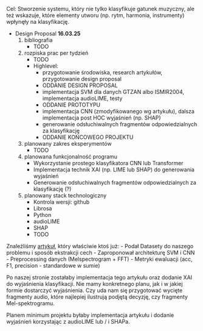 
Cel: Stworzenie systemu, który nie tylko klasyfikuje gatunek muzyczny, ale też wskazuje, które elementy utworu (np. rytm, harmonia, instrumenty) wpłynęły na klasyfikację.

- Design Proposal **16.03.25**
	1. bibliografia
		- TODO
	2. rozpiska prac per tydzień
		- TODO
        - Highlevel:
            - przygotowanie środowiska, research artykułów, przygotowanie design proposal
            - ODDANIE DESIGN PROPOSAL
            - implementacja SVM dla danych GTZAN albo ISMIR2004, implementacja audioLIME, testy
            - ODDANIE PROTOTYPU
            - implementacja CNN (zmodyfikowanego wg artykułu), dalsza implementacja post HOC wyjaśnień (np. SHAP)
            - generowanie odsłuchiwalnych fragmentów odpowiedzialnych za klasyfikację
            - ODDANIE KOŃCOWEGO PROJEKTU
	3. planowany zakres eksperymentów
		- TODO
	4. planowana funkcjonalność programu
		- Wykorzystanie prostego klasyfikatora CNN lub Transformer 
		- Implementacja technik XAI (np. LIME lub SHAP) do generowania wyjaśnień
		- Generowanie odsłuchiwalnych fragmentów odpowiedzialnych za klasyfikację (?)
	5. planowany stack technologiczny
		- Kontrola wersji: github
		- Librosa
		- Python
		- audioLIME
		- SHAP
		- TODO

Znaleźliśmy [artykuł](https://ieeexplore.ieee.org/stamp/stamp.jsp?arnumber=10605044), który właściwie ktoś już:
    - Podał Datasety do naszego problemu i sposób ekstrakcji cech
    - Zaproponował architekturę SVM i CNN
    - Preprocessing danych (Melspectrogram + FFT)
    - Metryki ewaluacji (acc, F1, precision - standardowe w sumie)

Po naszej stronie zostałaby implementacja tego artykułu oraz dodanie XAI do wyjaśnienia klasyfikacji.
Nie mamy konkretnego planu, jak i w jakiej formie dostarczyć wyjaśnienia.
Czy uda nam się przygotować wycięte fragmenty audio, które najlepiej ilustrują podjętą decyzję,
czy fragmenty Mel-spektrogramu.

Planem minimum projektu byłaby implementacja artykułu i dodanie wyjaśnień korzystając z audioLIME lub / i SHAPa.


